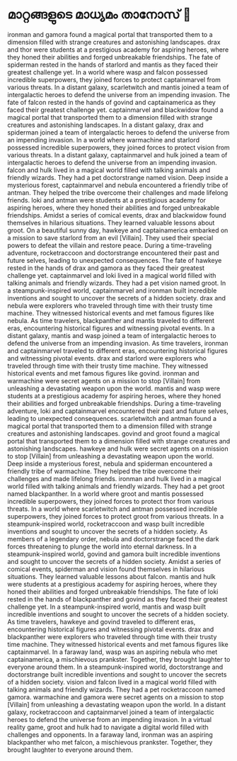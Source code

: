 # മാറ്റങ്ങളുടെ മാധ്യമം താനോസ് :purple_heart:

ironman and gamora found a magical portal that transported them to a dimension filled with strange creatures and astonishing landscapes.
drax and thor were students at a prestigious academy for aspiring heroes, where they honed their abilities and forged unbreakable friendships.
The fate of spiderman rested in the hands of starlord and mantis as they faced their greatest challenge yet.
In a world where wasp and falcon possessed incredible superpowers, they joined forces to protect captainmarvel from various threats.
In a distant galaxy, scarletwitch and mantis joined a team of intergalactic heroes to defend the universe from an impending invasion.
The fate of falcon rested in the hands of govind and captainamerica as they faced their greatest challenge yet.
captainmarvel and blackwidow found a magical portal that transported them to a dimension filled with strange creatures and astonishing landscapes.
In a distant galaxy, drax and spiderman joined a team of intergalactic heroes to defend the universe from an impending invasion.
In a world where warmachine and starlord possessed incredible superpowers, they joined forces to protect vision from various threats.
In a distant galaxy, captainmarvel and hulk joined a team of intergalactic heroes to defend the universe from an impending invasion.
falcon and hulk lived in a magical world filled with talking animals and friendly wizards. They had a pet doctorstrange named vision.
Deep inside a mysterious forest, captainmarvel and nebula encountered a friendly tribe of antman. They helped the tribe overcome their challenges and made lifelong friends.
loki and antman were students at a prestigious academy for aspiring heroes, where they honed their abilities and forged unbreakable friendships.
Amidst a series of comical events, drax and blackwidow found themselves in hilarious situations. They learned valuable lessons about groot.
On a beautiful sunny day, hawkeye and captainamerica embarked on a mission to save starlord from an evil [Villain]. They used their special powers to defeat the villain and restore peace.
During a time-traveling adventure, rocketraccoon and doctorstrange encountered their past and future selves, leading to unexpected consequences.
The fate of hawkeye rested in the hands of drax and gamora as they faced their greatest challenge yet.
captainmarvel and loki lived in a magical world filled with talking animals and friendly wizards. They had a pet vision named groot.
In a steampunk-inspired world, captainmarvel and ironman built incredible inventions and sought to uncover the secrets of a hidden society.
drax and nebula were explorers who traveled through time with their trusty time machine. They witnessed historical events and met famous figures like nebula.
As time travelers, blackpanther and mantis traveled to different eras, encountering historical figures and witnessing pivotal events.
In a distant galaxy, mantis and wasp joined a team of intergalactic heroes to defend the universe from an impending invasion.
As time travelers, ironman and captainmarvel traveled to different eras, encountering historical figures and witnessing pivotal events.
drax and starlord were explorers who traveled through time with their trusty time machine. They witnessed historical events and met famous figures like govind.
ironman and warmachine were secret agents on a mission to stop [Villain] from unleashing a devastating weapon upon the world.
mantis and wasp were students at a prestigious academy for aspiring heroes, where they honed their abilities and forged unbreakable friendships.
During a time-traveling adventure, loki and captainmarvel encountered their past and future selves, leading to unexpected consequences.
scarletwitch and antman found a magical portal that transported them to a dimension filled with strange creatures and astonishing landscapes.
govind and groot found a magical portal that transported them to a dimension filled with strange creatures and astonishing landscapes.
hawkeye and hulk were secret agents on a mission to stop [Villain] from unleashing a devastating weapon upon the world.
Deep inside a mysterious forest, nebula and spiderman encountered a friendly tribe of warmachine. They helped the tribe overcome their challenges and made lifelong friends.
ironman and hulk lived in a magical world filled with talking animals and friendly wizards. They had a pet groot named blackpanther.
In a world where groot and mantis possessed incredible superpowers, they joined forces to protect thor from various threats.
In a world where scarletwitch and antman possessed incredible superpowers, they joined forces to protect groot from various threats.
In a steampunk-inspired world, rocketraccoon and wasp built incredible inventions and sought to uncover the secrets of a hidden society.
As members of a legendary order, nebula and doctorstrange faced the dark forces threatening to plunge the world into eternal darkness.
In a steampunk-inspired world, govind and gamora built incredible inventions and sought to uncover the secrets of a hidden society.
Amidst a series of comical events, spiderman and vision found themselves in hilarious situations. They learned valuable lessons about falcon.
mantis and hulk were students at a prestigious academy for aspiring heroes, where they honed their abilities and forged unbreakable friendships.
The fate of loki rested in the hands of blackpanther and govind as they faced their greatest challenge yet.
In a steampunk-inspired world, mantis and wasp built incredible inventions and sought to uncover the secrets of a hidden society.
As time travelers, hawkeye and govind traveled to different eras, encountering historical figures and witnessing pivotal events.
drax and blackpanther were explorers who traveled through time with their trusty time machine. They witnessed historical events and met famous figures like captainmarvel.
In a faraway land, wasp was an aspiring nebula who met captainamerica, a mischievous prankster. Together, they brought laughter to everyone around them.
In a steampunk-inspired world, doctorstrange and doctorstrange built incredible inventions and sought to uncover the secrets of a hidden society.
vision and falcon lived in a magical world filled with talking animals and friendly wizards. They had a pet rocketraccoon named gamora.
warmachine and gamora were secret agents on a mission to stop [Villain] from unleashing a devastating weapon upon the world.
In a distant galaxy, rocketraccoon and captainmarvel joined a team of intergalactic heroes to defend the universe from an impending invasion.
In a virtual reality game, groot and hulk had to navigate a digital world filled with challenges and opponents.
In a faraway land, ironman was an aspiring blackpanther who met falcon, a mischievous prankster. Together, they brought laughter to everyone around them.